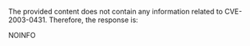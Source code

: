 The provided content does not contain any information related to CVE-2003-0431. Therefore, the response is:

NOINFO